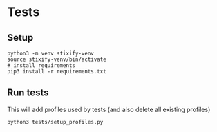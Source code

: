 # Tests

## Setup

```shell
python3 -m venv stixify-venv
source stixify-venv/bin/activate
# install requirements
pip3 install -r requirements.txt
````

## Run tests

This will add profiles used by tests (and also delete all existing profiles)

```shell
python3 tests/setup_profiles.py
```